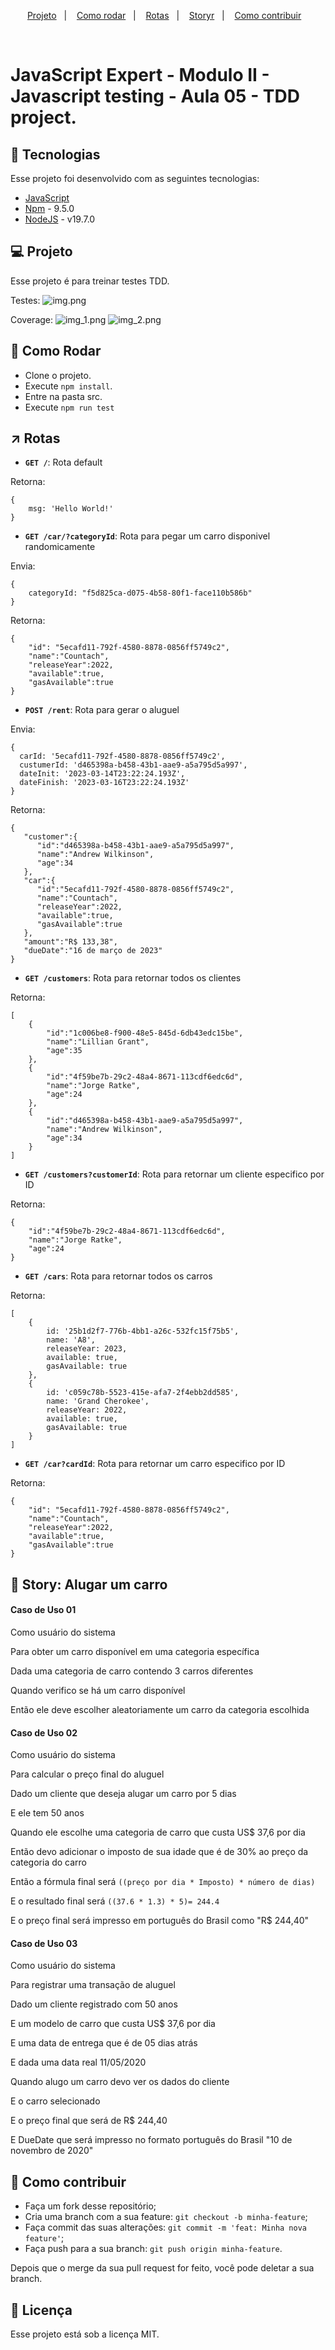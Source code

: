 <p align="center">
  <a href="#-projeto">Projeto</a>&nbsp;&nbsp;&nbsp;|&nbsp;&nbsp;&nbsp; 
  <a href="#-como-rodar">Como rodar</a>&nbsp;&nbsp;&nbsp;|&nbsp;&nbsp;&nbsp;
<a href="#-rotas">Rotas</a>&nbsp;&nbsp;&nbsp;|&nbsp;&nbsp;&nbsp;
  <a href="#-story">Storyr</a>&nbsp;&nbsp;&nbsp;|&nbsp;&nbsp;&nbsp;
  <a href="#-como-contribuir">Como contribuir</a>&nbsp;&nbsp;&nbsp;
  </p>
<br>

# JavaScript Expert - Modulo II - Javascript testing - Aula 05 - TDD project.

## 🚀 Tecnologias

Esse projeto foi desenvolvido com as seguintes tecnologias:

- [JavaScript](https://developer.mozilla.org/pt-BR/docs/Web/JavaScript)
- [Npm](https://www.npmjs.com/) - 9.5.0
- [NodeJS](https://nodejs.org/en/) - v19.7.0

## 💻 Projeto

Esse projeto é para treinar testes TDD.

Testes:
![img.png](.github%2Fimg.png)

Coverage:
![img_1.png](.github%2Fimg_1.png)
![img_2.png](.github%2Fimg_2.png)

## 🚀 Como Rodar

- Clone o projeto.
- Execute `npm install`.
- Entre na pasta src.
- Execute `npm run test`

## ↗ Rotas

- **`GET /`**: Rota default

Retorna:
```
{
    msg: 'Hello World!'
}
```

- **`GET /car/?categoryId`**: Rota para pegar um carro disponivel randomicamente
  

Envia:
```
{
    categoryId: "f5d825ca-d075-4b58-80f1-face110b586b"
}
```

Retorna:
```
{
    "id": "5ecafd11-792f-4580-8878-0856ff5749c2",
    "name":"Countach",
    "releaseYear":2022,
    "available":true,
    "gasAvailable":true
}
```

- **`POST /rent`**: Rota para gerar o aluguel

Envia:
```
{
  carId: '5ecafd11-792f-4580-8878-0856ff5749c2',
  custumerId: 'd465398a-b458-43b1-aae9-a5a795d5a997',
  dateInit: '2023-03-14T23:22:24.193Z',
  dateFinish: '2023-03-16T23:22:24.193Z'
}
```

Retorna:
```
{
   "customer":{
      "id":"d465398a-b458-43b1-aae9-a5a795d5a997",
      "name":"Andrew Wilkinson",
      "age":34
   },
   "car":{
      "id":"5ecafd11-792f-4580-8878-0856ff5749c2",
      "name":"Countach",
      "releaseYear":2022,
      "available":true,
      "gasAvailable":true
   },
   "amount":"R$ 133,38",
   "dueDate":"16 de março de 2023"
}
```

- **`GET /customers`**: Rota para retornar todos os clientes

Retorna:
```
[
    {
        "id":"1c006be8-f900-48e5-845d-6db43edc15be",
        "name":"Lillian Grant",
        "age":35
    },
    {
        "id":"4f59be7b-29c2-48a4-8671-113cdf6edc6d",
        "name":"Jorge Ratke",
        "age":24
    },
    {
        "id":"d465398a-b458-43b1-aae9-a5a795d5a997",
        "name":"Andrew Wilkinson",
        "age":34
    }
]
```

- **`GET /customers?customerId`**: Rota para retornar um cliente especifico por ID

Retorna:
```
{
    "id":"4f59be7b-29c2-48a4-8671-113cdf6edc6d",
    "name":"Jorge Ratke",
    "age":24
}
```

- **`GET /cars`**: Rota para retornar todos os carros

Retorna:
```
[
    {
        id: '25b1d2f7-776b-4bb1-a26c-532fc15f75b5',
        name: 'A8',
        releaseYear: 2023,
        available: true,
        gasAvailable: true
    },
    {
        id: 'c059c78b-5523-415e-afa7-2f4ebb2dd585',
        name: 'Grand Cherokee',
        releaseYear: 2022,
        available: true,
        gasAvailable: true
    }
]
```

- **`GET /car?cardId`**: Rota para retornar um carro especifico por ID

Retorna:
```
{
    "id": "5ecafd11-792f-4580-8878-0856ff5749c2",
    "name":"Countach",
    "releaseYear":2022,
    "available":true,
    "gasAvailable":true
}
```

## 📖 Story: Alugar um carro

#### Caso de Uso 01

Como usuário do sistema

Para obter um carro disponível em uma categoria específica

Dada uma categoria de carro contendo 3 carros diferentes

Quando verifico se há um carro disponível

Então ele deve escolher aleatoriamente um carro da categoria escolhida

#### Caso de Uso 02

Como usuário do sistema

Para calcular o preço final do aluguel

Dado um cliente que deseja alugar um carro por 5 dias

E ele tem 50 anos

Quando ele escolhe uma categoria de carro que custa US$ 37,6 por dia

Então devo adicionar o imposto de sua idade que é de 30% ao preço da categoria do carro

Então a fórmula final será `((preço por dia * Imposto) * número de dias)`

E o resultado final será `((37.6 * 1.3) * 5)= 244.4`

E o preço final será impresso em português do Brasil como "R$ 244,40"

#### Caso de Uso 03

Como usuário do sistema

Para registrar uma transação de aluguel

Dado um cliente registrado com 50 anos

E um modelo de carro que custa US$ 37,6 por dia

E uma data de entrega que é de 05 dias atrás

E dada uma data real 11/05/2020

Quando alugo um carro devo ver os dados do cliente

E o carro selecionado

E o preço final que será de R$ 244,40

E DueDate que será impresso no formato português do Brasil "10 de novembro de 2020"

## 🤔 Como contribuir

- Faça um fork desse repositório;
- Cria uma branch com a sua feature: `git checkout -b minha-feature`;
- Faça commit das suas alterações: `git commit -m 'feat: Minha nova feature'`;
- Faça push para a sua branch: `git push origin minha-feature`.

Depois que o merge da sua pull request for feito, você pode deletar a sua branch.

## 📝 Licença

Esse projeto está sob a licença MIT.

